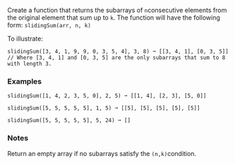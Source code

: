 Create a function that returns the subarrays of `n`consecutive elements from the original element that sum up to `k`. The function will have the following form: `slidingSum(arr, n, k)`

To illustrate:

    slidingSum([3, 4, 1, 9, 9, 0, 3, 5, 4], 3, 8) ➞ [[3, 4, 1], [0, 3, 5]]
    // Where [3, 4, 1] and [0, 3, 5] are the only subarrays that sum to 8 with length 3.


### Examples ###
    slidingSum([1, 4, 2, 3, 5, 0], 2, 5) ➞ [[1, 4], [2, 3], [5, 0]]

    slidingSum([5, 5, 5, 5, 5], 1, 5) ➞ [[5], [5], [5], [5], [5]]

    slidingSum([5, 5, 5, 5, 5], 5, 24) ➞ []


### Notes ###
Return an empty array if no subarrays satisfy the `(n,k)`condition.